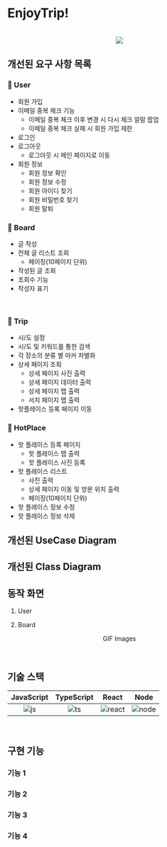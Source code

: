 # EnjoyTrip!

<p align="center">
  <br>
  <img src="./images/common/logo-sample.jpeg">
  <br>
</p>

## 개선된 요구 사항 목록

### :notebook_with_decorative_cover: User
  * 회원 가입
  * 이메일 중복 체크 기능
     * 이메일 중복 체크 이후 변경 시 다시 체크 알람 팝업
     * 이메일 중복 체크 실패 시 회원 가입 제한
  * 로그인
  * 로그아웃
    * 로그아웃 시 메인 페이지로 이동
  * 회원 정보
    * 회원 정보 확인
    * 회원 정보 수정
    * 회원 아이디 찾기
    * 회원 비밀번호 찾기
    * 회원 탈퇴

### :orange_book: Board
  * 글 작성
  * 전체 글 리스트 조회
    * 페이징(10페이지 단위)
  * 작성된 글 조회
  * 조회수 기능
  * 작성자 표기
<br/>

### :ledger: Trip
  * 시/도 설정
  * 시/도 및 키워드를 통한 검색
  * 각 장소의 분류 별 마커 차별화
  * 상세 페이지 조회
    * 상세 페이지 사진 출력
    * 상세 페이지 데이터 출력
    * 상세 페이지 맵 출력
    * 서치 페이지 맵 출력
  * 핫플레이스 등록 페이지 이동

### :blue_book: HotPlace
  * 핫 플레이스 등록 페이지
    * 핫 플레이스 맵 출력
    * 핫 플레이스 사진 등록
  * 핫 플레이스 리스트
    * 사진 출력
    * 상세 페이지 이동 및 방문 위치 출력
    * 페이징(10페이지 단위)
  * 핫 플레이스 정보 수정
  * 핫 플레이스 정보 삭제

## 개선된 UseCase Diagram

## 개선된 Class Diagram

## 동작 화면
1. User
   
2. Board

<p align="center">
GIF Images
</p>

<br>

## 기술 스택

| JavaScript | TypeScript |  React   |  Node   |
| :--------: | :--------: | :------: | :-----: |
|   ![js]    |   ![ts]    | ![react] | ![node] |

<br>

## 구현 기능

### 기능 1

### 기능 2

### 기능 3

### 기능 4

<!-- Stack Icon Refernces -->

[js]: /images/stack/javascript.svg
[ts]: /images/stack/typescript.svg
[react]: /images/stack/react.svg
[node]: /images/stack/node.svg
